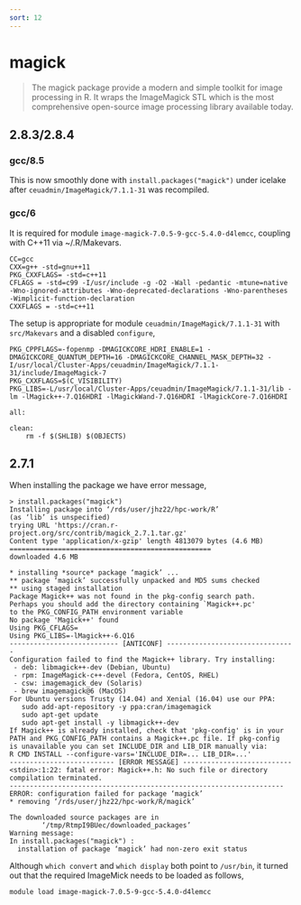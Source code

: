 ```yaml
---
sort: 12
---
```


# magick

> The magick package provide a modern and simple toolkit for image processing in R. It wraps the ImageMagick STL which is the most comprehensive open-source image processing library available today.

## 2.8.3/2.8.4

### gcc/8.5

This is now smoothly done with `install.packages("magick")` under icelake after `ceuadmin/ImageMagick/7.1.1-31` was recompiled.

### gcc/6

It is required for module `image-magick-7.0.5-9-gcc-5.4.0-d4lemcc`, coupling with C++11 via ~/.R/Makevars.

```
CC=gcc
CXX=g++ -std=gnu++11
PKG_CXXFLAGS= -std=c++11
CFLAGS = -std=c99 -I/usr/include -g -O2 -Wall -pedantic -mtune=native -Wno-ignored-attributes -Wno-deprecated-declarations -Wno-parentheses -Wimplicit-function-declaration
CXXFLAGS = -std=c++11
```

The setup is appropriate for module `ceuadmin/ImageMagick/7.1.1-31` with `src/Makevars` and a disabled `configure`,

```
PKG_CPPFLAGS=-fopenmp -DMAGICKCORE_HDRI_ENABLE=1 -DMAGICKCORE_QUANTUM_DEPTH=16 -DMAGICKCORE_CHANNEL_MASK_DEPTH=32 -I/usr/local/Cluster-Apps/ceuadmin/ImageMagick/7.1.1-31/include/ImageMagick-7
PKG_CXXFLAGS=$(C_VISIBILITY)
PKG_LIBS=-L/usr/local/Cluster-Apps/ceuadmin/ImageMagick/7.1.1-31/lib -lm -lMagick++-7.Q16HDRI -lMagickWand-7.Q16HDRI -lMagickCore-7.Q16HDRI

all:

clean:
	rm -f $(SHLIB) $(OBJECTS)
```

## 2.7.1

When installing the package we have error message,

```
> install.packages("magick")
Installing package into ‘/rds/user/jhz22/hpc-work/R’
(as ‘lib’ is unspecified)
trying URL 'https://cran.r-project.org/src/contrib/magick_2.7.1.tar.gz'
Content type 'application/x-gzip' length 4813079 bytes (4.6 MB)
==================================================
downloaded 4.6 MB

* installing *source* package ‘magick’ ...
** package ‘magick’ successfully unpacked and MD5 sums checked
** using staged installation
Package Magick++ was not found in the pkg-config search path.
Perhaps you should add the directory containing `Magick++.pc'
to the PKG_CONFIG_PATH environment variable
No package 'Magick++' found
Using PKG_CFLAGS=
Using PKG_LIBS=-lMagick++-6.Q16
--------------------------- [ANTICONF] --------------------------------
Configuration failed to find the Magick++ library. Try installing:
 - deb: libmagick++-dev (Debian, Ubuntu)
 - rpm: ImageMagick-c++-devel (Fedora, CentOS, RHEL)
 - csw: imagemagick_dev (Solaris)
 - brew imagemagick@6 (MacOS)
For Ubuntu versions Trusty (14.04) and Xenial (16.04) use our PPA:
   sudo add-apt-repository -y ppa:cran/imagemagick
   sudo apt-get update
   sudo apt-get install -y libmagick++-dev
If Magick++ is already installed, check that 'pkg-config' is in your
PATH and PKG_CONFIG_PATH contains a Magick++.pc file. If pkg-config
is unavailable you can set INCLUDE_DIR and LIB_DIR manually via:
R CMD INSTALL --configure-vars='INCLUDE_DIR=... LIB_DIR=...'
-------------------------- [ERROR MESSAGE] ---------------------------
<stdin>:1:22: fatal error: Magick++.h: No such file or directory
compilation terminated.
--------------------------------------------------------------------
ERROR: configuration failed for package ‘magick’
* removing ‘/rds/user/jhz22/hpc-work/R/magick’

The downloaded source packages are in
        ‘/tmp/RtmpI9BUec/downloaded_packages’
Warning message:
In install.packages("magick") :
  installation of package ‘magick’ had non-zero exit status
```

Although `which convert` and `which display` both point to `/usr/bin`,
it turned out that the required ImageMick needs to be loaded as follows,

```bash
module load image-magick-7.0.5-9-gcc-5.4.0-d4lemcc
```
